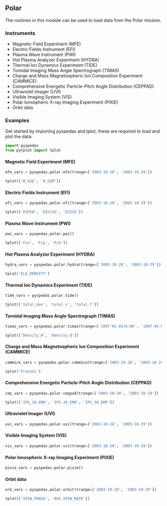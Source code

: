 
## Polar
The routines in this module can be used to load data from the Polar mission. 

### Instruments
- Magnetic Field Experiment (MFE)
- Electric Fields Instrument (EFI)
- Plasma Wave Instrument (PWI)
- Hot Plasma Analyzer Experiment (HYDRA)
- Thermal Ion Dynamics Experiment (TIDE)
- Toroidal Imaging Mass Angle Spectrograph (TIMAS)
- Charge and Mass Magnetospheric Ion Composition Experiment (CAMMICE)
- Comprehensive Energetic Particle-Pitch Angle Distribution (CEPPAD)
- Ultraviolet Imager (UVI)
- Visible Imaging System (VIS)
- Polar Ionospheric X-ray Imaging Experiment (PIXIE)
- Orbit data

### Examples
Get started by importing pyspedas and tplot; these are required to load and plot the data:

```python
import pyspedas
from pytplot import tplot
```

#### Magnetic Field Experiment (MFE)

```python
mfe_vars = pyspedas.polar.mfe(trange=['2003-10-28', '2003-10-29'])

tplot(['B_GSE', 'B_GSM'])
```

#### Electric Fields Instrument (EFI)

```python
efi_vars = pyspedas.polar.efi(trange=['2003-10-28', '2003-10-29'])

tplot(['ESPIN', 'EXY12G', 'EZ12G'])
```

#### Plasma Wave Instrument (PWI)

```python
pwi_vars = pyspedas.polar.pwi()

tplot(['Fce', 'Fcp', 'FcO'])
```

#### Hot Plasma Analyzer Experiment (HYDRA)

```python
hydra_vars = pyspedas.polar.hydra(trange=['2003-10-28', '2003-10-29'])

tplot('ELE_DENSITY')
```

#### Thermal Ion Dynamics Experiment (TIDE)

```python
tide_vars = pyspedas.polar.tide()

tplot(['total_den', 'total_v', 'total_t'])
```

#### Toroidal Imaging Mass Angle Spectrograph (TIMAS)

```python
timas_vars = pyspedas.polar.timas(trange=['1997-01-03/6:00', '1997-01-03/7:00'], time_clip=True)

tplot(['Density_H', 'Density_O'])
```

#### Charge and Mass Magnetospheric Ion Composition Experiment (CAMMICE)

```python
cammice_vars = pyspedas.polar.cammice(trange=['2003-10-28', '2003-10-29'])

tplot('Protons')
```

#### Comprehensive Energetic Particle-Pitch Angle Distribution (CEPPAD)

```python
cep_vars = pyspedas.polar.ceppad(trange=['2003-10-28', '2003-10-29'])

tplot(['IPS_10_ERR', 'IPS_30_ERR', 'IPS_50_ERR'])
```

#### Ultraviolet Imager (UVI)

```python
uvi_vars = pyspedas.polar.uvi(trange=['2003-10-28', '2003-10-29'])
```


#### Visible Imaging System (VIS)

```python
vis_vars = pyspedas.polar.vis(trange=['2003-10-28', '2003-10-29'])
```


#### Polar Ionospheric X-ray Imaging Experiment (PIXIE)

```python
pixie_vars = pyspedas.polar.pixie()
```


#### Orbit data

```python
orb_vars = pyspedas.polar.orbit(trange=['2003-10-28', '2003-10-29'])

tplot(['SPIN_PHASE', 'AVG_SPIN_RATE'])
```